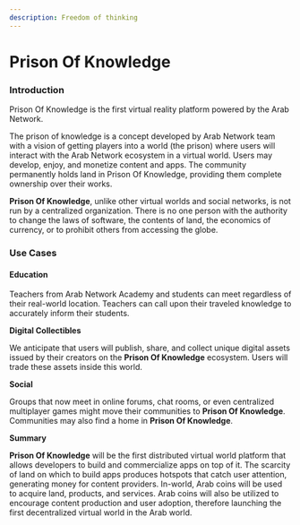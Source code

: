 ```yaml
---
description: Freedom of thinking
---
```


# Prison Of Knowledge

### **Introduction**

Prison Of Knowledge is the first virtual reality platform powered by the Arab Network.

The prison of knowledge is a concept developed by Arab Network team with a vision of getting players into a world (the prison) where users will interact with the Arab Network ecosystem in a virtual world. Users may develop, enjoy, and monetize content and apps. The community permanently holds land in Prison Of Knowledge, providing them complete ownership over their works.

**Prison Of Knowledge**, unlike other virtual worlds and social networks, is not run by a centralized organization. There is no one person with the authority to change the laws of software, the contents of land, the economics of currency, or to prohibit others from accessing the globe.

### **Use Cases**

#### Education

Teachers from Arab Network Academy and students can meet regardless of their real-world location. Teachers can call upon their traveled knowledge to accurately inform their students.

**Digital Collectibles**

We anticipate that users will publish, share, and collect unique digital assets issued by their creators on the **Prison Of Knowledge** ecosystem. Users will trade these assets inside this world.

**Social**

Groups that now meet in online forums, chat rooms, or even centralized multiplayer games might move their communities to **Prison Of Knowledge**. Communities may also find a home in **Prison Of Knowledge**.

**Summary**

**Prison Of Knowledge** will be the first distributed virtual world platform that allows developers to build and commercialize apps on top of it. The scarcity of land on which to build apps produces hotspots that catch user attention, generating money for content providers. In-world, Arab coins will be used to acquire land, products, and services. Arab coins will also be utilized to encourage content production and user adoption, therefore launching the first decentralized virtual world in the Arab world.
